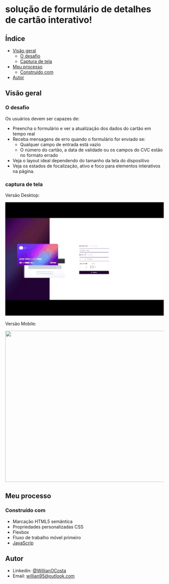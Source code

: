 # solução de formulário de detalhes de cartão interativo!

## Índice

- [Visão geral](#visão-geral)
    - [O desafio](#o-desafio)
    - [Captura de tela](#captura-de-tela)
- [Meu processo](#meu-processo)
    - [Construído com](#construído-com)
- [Autor](#autor)

## Visão geral

### O desafio

Os usuários devem ser capazes de:

- Preencha o formulário e ver a atualização dos dados do cartão em tempo real
- Receba mensagens de erro quando o formulário for enviado se:
    - Qualquer campo de entrada está vazio
    - O número do cartão, a data de validade ou os campos do CVC estão no formato errado
- Veja o layout ideal dependendo do tamanho da tela do dispositivo
- Veja os estados de focalização, ativo e foco para elementos interativos na página.

### captura de tela

Versão Desktop:
<p aling="center"> 
    <img width="720" height="360" src="assets/img/actionScreen.gif" >
</p>

Versão Mobile:
<p aling="center"> 
    <img width="760" height="480" src="assets/img/actionMobileScreen.gif" >
</p>

## Meu processo

### Construído com

- Marcação HTML5 semântica
- Propriedades personalizadas CSS
- Flexbox
- Fluxo de trabalho móvel primeiro
- [JavaScrip](https://www.javascript.com/)

## Autor

* Linkedin: [@WillianOCosta](https://www.linkedin.com/in/willianocosta/ "@WillinaOCosta")
* Email: willian95@outlook.com
